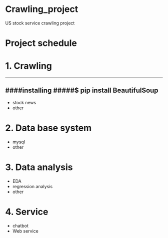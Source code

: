 # Crawling_project
US stock service crawling project

# Project schedule

# 1. Crawling
------------------------
####installing 
#####$ pip install BeautifulSoup
------------------------
  - stock news
  - other

# 2. Data base system
  - mysql
  - other

# 3. Data analysis
  - EDA
  - regression analysis
  - other

# 4. Service
  - chatbot
  - Web service
